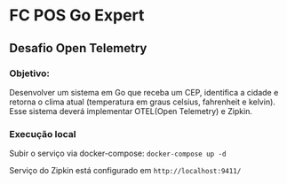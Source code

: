 # FC POS Go Expert
## Desafio Open Telemetry

### Objetivo: 

Desenvolver um sistema em Go que receba um CEP, identifica a cidade e retorna o clima atual (temperatura em graus celsius, fahrenheit e kelvin).  Esse sistema deverá implementar OTEL(Open Telemetry) e Zipkin.

### Execução local
Subir o serviço via docker-compose:
`docker-compose up -d`

Serviço do Zipkin está configurado em `http://localhost:9411/`
